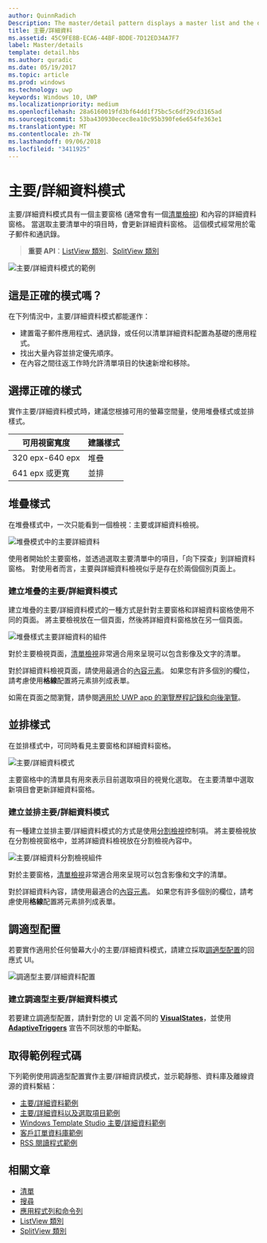 ```yaml
---
author: QuinnRadich
Description: The master/detail pattern displays a master list and the details for the currently selected item. This pattern is frequently used for email and contact lists/address books.
title: 主要/詳細資料
ms.assetid: 45C9FE8B-ECA6-44BF-8DDE-7D12ED34A7F7
label: Master/details
template: detail.hbs
ms.author: quradic
ms.date: 05/19/2017
ms.topic: article
ms.prod: windows
ms.technology: uwp
keywords: Windows 10, UWP
ms.localizationpriority: medium
ms.openlocfilehash: 28a6160019fd3bf64dd1f75bc5c6df29cd3165ad
ms.sourcegitcommit: 53ba430930ecec8ea10c95b390fe6e654fe363e1
ms.translationtype: MT
ms.contentlocale: zh-TW
ms.lasthandoff: 09/06/2018
ms.locfileid: "3411925"
---
```

# <a name="masterdetails-pattern"></a>主要/詳細資料模式

 

主要/詳細資料模式具有一個主要窗格 (通常會有一個[清單檢視](lists.md)) 和內容的詳細資料窗格。 當選取主要清單中的項目時，會更新詳細資料窗格。 這個模式經常用於電子郵件和通訊錄。

> **重要 API**：[ListView 類別](https://docs.microsoft.com/en-us/uwp/api/Windows.UI.Xaml.Controls.ListView)、[SplitView 類別](https://docs.microsoft.com/en-us/uwp/api/windows.ui.xaml.controls.splitview)

![主要/詳細資料模式的範例](images/HIGSecOne_MasterDetail.png)

## <a name="is-this-the-right-pattern"></a>這是正確的模式嗎？

在下列情況中，主要/詳細資料模式都能運作：

-   建置電子郵件應用程式、通訊錄，或任何以清單詳細資料配置為基礎的應用程式。
-   找出大量內容並排定優先順序。
-   在內容之間往返工作時允許清單項目的快速新增和移除。

## <a name="choose-the-right-style"></a>選擇正確的樣式

實作主要/詳細資料模式時，建議您根據可用的螢幕空間量，使用堆疊樣式或並排樣式。

| 可用視窗寬度 | 建議樣式 |
|------------------------|-------------------|
| 320 epx-640 epx        | 堆疊           |
| 641 epx 或更寬       | 並排      |

 
## <a name="stacked-style"></a>堆疊樣式

在堆疊樣式中，一次只能看到一個檢視：主要或詳細資料檢視。

![堆疊模式中的主要詳細資料](images/patterns-md-stacked.png)

使用者開始於主要窗格，並透過選取主要清單中的項目，「向下探查」到詳細資料窗格。 對使用者而言，主要與詳細資料檢視似乎是存在於兩個個別頁面上。

### <a name="create-a-stacked-masterdetails-pattern"></a>建立堆疊的主要/詳細資料模式

建立堆疊的主要/詳細資料模式的一種方式是針對主要窗格和詳細資料窗格使用不同的頁面。 將主要檢視放在一個頁面，然後將詳細資料窗格放在另一個頁面。

![堆疊樣式主要詳細資料的組件](images/patterns-md-stacked-parts.png)

對於主要檢視頁面，[清單檢視](lists.md)非常適合用來呈現可以包含影像及文字的清單。 

對於詳細資料檢視頁面，請使用最適合的[內容元素](../layout/layout-panels.md)。 如果您有許多個別的欄位，請考慮使用**格線**配置將元素排列成表單。

如需在頁面之間瀏覽，請參閱[適用於 UWP app 的瀏覽歷程記錄和向後瀏覽](../basics/navigation-history-and-backwards-navigation.md)。

## <a name="side-by-side-style"></a>並排樣式

在並排樣式中，可同時看見主要窗格和詳細資料窗格。

![主要/詳細資料模式](images/patterns-masterdetail-400x227.png)

主要窗格中的清單具有用來表示目前選取項目的視覺化選取。 在主要清單中選取新項目會更新詳細資料窗格。

### <a name="create-a-side-by-side-masterdetails-pattern"></a>建立並排主要/詳細資料模式

有一種建立並排主要/詳細資料模式的方式是使用[分割檢視](split-view.md)控制項。 將主要檢視放在分割檢視窗格中，並將詳細資料檢視放在分割檢視內容中。

![主要/詳細資料分割檢視組件](images/patterns_md_splitview_parts.png)

對於主要窗格，[清單檢視](lists.md)非常適合用來呈現可以包含影像和文字的清單。

對於詳細資料內容，請使用最適合的[內容元素](../layout/layout-panels.md)。 如果您有許多個別的欄位，請考慮使用**格線**配置將元素排列成表單。

## <a name="adaptive-layout"></a>調適型配置

若要實作適用於任何螢幕大小的主要/詳細資料模式，請建立採取[調適型配置](../layout/layouts-with-xaml.md)的回應式 UI。

![調適型主要/詳細資料配置](images/patterns_masterdetail.png)

### <a name="create-an-adaptive-masterdetails-pattern"></a>建立調適型主要/詳細資料模式
若要建立調適型配置，請針對您的 UI 定義不同的 [**VisualStates**](https://docs.microsoft.com/en-us/uwp/api/windows.ui.xaml.visualstate)，並使用 [**AdaptiveTriggers**](https://docs.microsoft.com/en-us/uwp/api/Windows.UI.Xaml.AdaptiveTrigger) 宣告不同狀態的中斷點。

## <a name="get-the-sample-code"></a>取得範例程式碼

下列範例使用調適型配置實作主要/詳細資訊模式，並示範靜態、資料庫及離線資源的資料繫結： 
- [主要/詳細資料範例](https://github.com/Microsoft/Windows-universal-samples/tree/master/Samples/XamlMasterDetail) 
- [主要/詳細資料以及選取項目範例](https://github.com/Microsoft/Windows-universal-samples/tree/master/Samples/XamlListView)
- [Windows Template Studio 主要/詳細資料範例](https://github.com/Microsoft/WindowsTemplateStudio/tree/master/templates/Uwp/Pages/MasterDetail)
- [客戶訂單資料庫範例](https://github.com/Microsoft/Windows-appsample-customers-orders-database)
- [RSS 閱讀程式範例](https://github.com/Microsoft/Windows-appsample-rssreader)

## <a name="related-articles"></a>相關文章

- [清單](lists.md)
- [搜尋](search.md)
- [應用程式列和命令列](app-bars.md)
- [ListView 類別](https://docs.microsoft.com/en-us/uwp/api/Windows.UI.Xaml.Controls.ListView)
- [SplitView 類別](https://docs.microsoft.com/en-us/uwp/api/windows.ui.xaml.controls.splitview)
